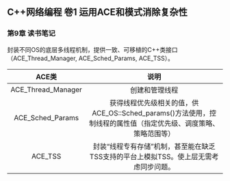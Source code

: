 ## C++网络编程 卷1 运用ACE和模式消除复杂性

### 第9章 读书笔记

封装不同OS的底层多线程机制，提供一致、可移植的C++类接口（ACE_Thread_Manager, ACE_Sched_Params, ACE_TSS）。



| ACE类 | 说明 |
| :---: | :----: |
| ACE_Thread_Manager | 创建和管理线程 |
| ACE_Sched_Params | 获得线程优先级相关的值，供ACE_OS::Sched_params()方法使用，控制线程的属性值（指定优先级、调度策略、策略范围等） |
| ACE_TSS | 封装“线程专有存储”机制，甚至能在缺乏TSS支持的平台上模拟TSS。使上层无需考虑同步问题。 |

